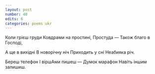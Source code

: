 ```yaml
---
layout: post
number: 40
edits: 6
categories: poems ukr
---
```


Коли грієш груди
Ковдрами на простині,
Простуда —
Також благо в Господі,

А ще в вихідні
В новорічну ніч 
Приходить у сні 
Неабияка річ. 

Береш телефон 
І віршАми пишеш —
Думок марафон
Навіть іншим залишиш.
